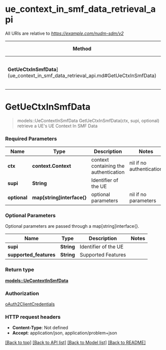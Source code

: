 # ue_context_in_smf_data_retrieval_api

All URIs are relative to *https://example.com/nudm-sdm/v2*

Method | HTTP request | Description
------------- | ------------- | -------------
**GetUeCtxInSmfData**](ue_context_in_smf_data_retrieval_api.md#GetUeCtxInSmfData) | **GET** /{supi}/ue-context-in-smf-data | retrieve a UE's UE Context In SMF Data


# **GetUeCtxInSmfData**
> models::UeContextInSmfData GetUeCtxInSmfData(ctx, supi, optional)
retrieve a UE's UE Context In SMF Data

### Required Parameters

Name | Type | Description  | Notes
------------- | ------------- | ------------- | -------------
 **ctx** | **context.Context** | context containing the authentication | nil if no authentication
  **supi** | **String**| Identifier of the UE | 
 **optional** | **map[string]interface{}** | optional parameters | nil if no parameters

### Optional Parameters
Optional parameters are passed through a map[string]interface{}.

Name | Type | Description  | Notes
------------- | ------------- | ------------- | -------------
 **supi** | **String**| Identifier of the UE | 
 **supported_features** | **String**| Supported Features | 

### Return type

[**models::UeContextInSmfData**](UeContextInSmfData.md)

### Authorization

[oAuth2ClientCredentials](../README.md#oAuth2ClientCredentials)

### HTTP request headers

 - **Content-Type**: Not defined
 - **Accept**: application/json, application/problem+json

[[Back to top]](#) [[Back to API list]](../README.md#documentation-for-api-endpoints) [[Back to Model list]](../README.md#documentation-for-models) [[Back to README]](../README.md)

